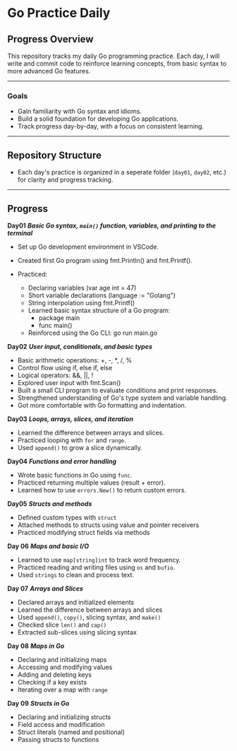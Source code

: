 # Go Practice Daily #

## Progress Overview ##

This repository tracks my daily Go programming practice. Each day, I will write and commit code to reinforce learning concepts, from basic syntax to more advanced Go features.


--- 

### Goals ###
- Gain familiarity with Go syntax and idioms.
- Build a solid foundation for developing Go applications.
- Track progress day-by-day, with a focus on consistent learning.

---

## Repository Structure ##
- Each day's practice is organized in a seperate folder (`day01`, `day02`, etc.) for clarity and progress tracking.

---

## Progress ##

**Day01** 
***Basic Go syntax, `main()` function, variables, and printing to the terminal***
- Set up Go development environment in VSCode.
- Created first Go program using fmt.Println() and fmt.Printf().

- Practiced:
    - Declaring variables (var age int = 47)
    - Short variable declarations (language := "Golang")
    - String interpolation using fmt.Printf()
    - Learned basic syntax structure of a Go program:
        - package main
        - func main()
    - Reinforced using the Go CLI: go run main.go

**Day02** 
***User input, conditionals, and basic types***
- Basic arithmetic operations: +, -, *, /, %
- Control flow using if, else if, else
- Logical operators: &&, ||, !
- Explored user input with fmt.Scan()
- Built a small CLI program to evaluate conditions and print responses.
- Strengthened understanding of Go's type system and variable handling.
- Got more comfortable with Go formatting and indentation.

**Day03** 
***Loops, arrays, slices, and iteration***
- Learned the difference between arrays and slices.
- Practiced looping with `for` and `range`.
- Used `append()` to grow a slice dynamically.

**Day04** 
***Functions and error handling***
- Wrote basic functions in Go using `func`.
- Practiced returning multiple values (result + error).
- Learned how to use `errors.New()` to return custom errors.

**Day05** 
***Structs and methods*** 
- Defined custom types with `struct`
- Attached methods to structs using value and pointer receivers
- Practiced modifying struct fields via methods

**Day 06** 
***Maps and basic I/O***
- Learned to use `map[string]int` to track word frequency.
- Practiced reading and writing files using `os` and `bufio`.
- Used `strings` to clean and process text.

**Day 07**
***Arrays and Slices***
- Declared arrays and initialized elements
- Learned the difference between arrays and slices
- Used `append()`, `copy()`, slicing syntax, and `make()`
- Checked slice `len()` and `cap()`
- Extracted sub-slices using slicing syntax

**Day 08**
***Maps in Go***
- Declaring and initializing maps
- Accessing and modifying values
- Adding and deleting keys
- Checking if a key exists
- Iterating over a map with `range`

**Day 09**
***Structs in Go***
- Declaring and initializing structs
- Field access and modification
- Struct literals (named and positional)
- Passing structs to functions